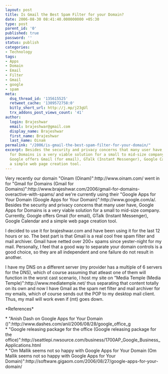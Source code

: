```yaml
---
layout: post
title: Is Gmail the Best Spam Filter for your Domain?
date: 2006-08-30 08:41:40.000000000 +05:30
type: post
parent_id: '0'
published: true
password: ''
status: publish
categories:
- Technology
tags:
- Apps
- Domain
- Email
- Filter
- Gmail
- google
- spam
meta:
  dsq_thread_id: '135615525'
  retweet_cache: '1309572758:0'
  bitly_short_url: http://j.mp/j23gUl
  trx_addons_post_views_count: '41'
author:
  login: Brajeshwar
  email: brajeshwar@gmail.com
  display_name: Brajeshwar
  first_name: Brajeshwar
  last_name: Oinam
permalink: "/2006/is-gmail-the-best-spam-filter-for-your-domain/"
excerpt: Besides the security and privacy concerns that many user have, Google Apps
  for Domains is a very viable solution for a small to mid-size company. Currently,
  Google offers Gmail (for email), GTalk (Instant Messenger), Google Calendar and
  a simple web page creation tool.
---
```

<p>Very recently our domain "Oinam (Oinam)":http://www.oinam.com/ went in for "Gmail for Domains (Gmail for Domains)":http://www.brajeshwar.com/2006/gmail-for-domains-overactive-with-spams/ and we're currently using their "Google Apps for Your Domain (Google Apps for Your Domain)":http://www.google.com/a/. Besides the security and privacy concerns that many user have, Google Apps for Domains is a very viable solution for a small to mid-size company. Currently, Google offers Gmail (for email), GTalk (Instant Messenger), Google Calendar and a simple web page creation tool.</p>

<p>I decided to use it for brajeshwar.com and have been using it for the last 12 hours or so. The best part is that Gmail is a real cool free spam filter and mail archiver. Gmail have netted over 200+ spams since yester-night for my mail. Personally, I feel that a good way to separate your domain controls is a good choice, so they are all independent and one failure do not result in another.</p>
<p>I have my DNS on a different server (my provider has a multiple of 6 servers for the DNS), which of course assuming that atleast one of them will function in the worst cast scenario, I host my site on "Media Temple (Media Temple)":http://www.mediatemple.net/ thus separating that content totally on its own and now I have Gmail as the spam net filter and mail archiver for my emails, which of course sends out the POP to my desktop mail client. Thus, my mail will work even if (mt) goes down.</p>
<p>*References*</p>
<p>* "Anish Dash on Google Apps for Your Domain ()":http://www.dashes.com/anil/2006/08/28/google_office_g<br />
* "Google releasing package for the office (Google releasing package for the office)":http://seattlepi.nwsource.com/business/1700AP_Google_Business_Applications.html<br />
* "Om Mallik seems not so happy with Google Apps for Your Domain (Om Mallik seems not so happy with Google Apps for Your Domain)":http://software.gigaom.com/2006/08/27/google-apps-for-your-domain/</p>
